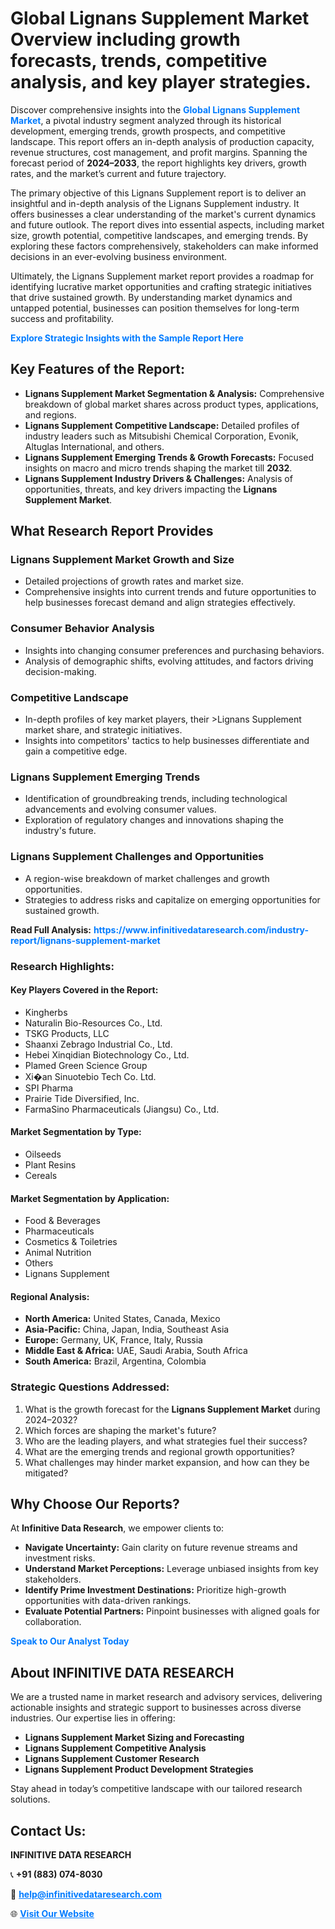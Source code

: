 <h1>Global Lignans Supplement Market Overview including growth forecasts, trends, competitive analysis, and key player strategies.</h1>
<p>
Discover comprehensive insights into the 
<a href="https://www.infinitivedataresearch.com/industry-report/lignans-supplement-market" rel="dofollow" style="color: #007BFF; text-decoration: none;"><strong>Global Lignans Supplement Market</strong></a>, a pivotal industry segment analyzed through its historical development, emerging trends, growth prospects, and competitive landscape. This report offers an in-depth analysis of production capacity, revenue structures, cost management, and profit margins. Spanning the forecast period of <strong>2024–2033</strong>, the report highlights key drivers, growth rates, and the market’s current and future trajectory.
</p>
<p>
The primary objective of this Lignans Supplement report is to deliver an insightful and in-depth analysis of the Lignans Supplement industry. It offers businesses a clear understanding of the market's current dynamics and future outlook. The report dives into essential aspects, including market size, growth potential, competitive landscapes, and emerging trends. By exploring these factors comprehensively, stakeholders can make informed decisions in an ever-evolving business environment.
</p>
<p>
Ultimately, the Lignans Supplement market report provides a roadmap for identifying lucrative market opportunities and crafting strategic initiatives that drive sustained growth. By understanding market dynamics and untapped potential, businesses can position themselves for long-term success and profitability.
</p>
<p>
<a href="https://www.infinitivedataresearch.com/request-sample/reportId=111983" style="color: #007BFF; text-decoration: none;"><strong>Explore Strategic Insights with the Sample Report Here</strong></a>
</p>

<h2>Key Features of the Report:</h2>
<ul>
<li><strong>Lignans Supplement Market Segmentation & Analysis:</strong> Comprehensive breakdown of global market shares across product types, applications, and regions.</li>
<li><strong>Lignans Supplement Competitive Landscape:</strong> Detailed profiles of industry leaders such as Mitsubishi Chemical Corporation, Evonik, Altuglas International, and others.</li>
<li><strong>Lignans Supplement Emerging Trends & Growth Forecasts:</strong> Focused insights on macro and micro trends shaping the market till <strong>2032</strong>.</li>
<li><strong>Lignans Supplement Industry Drivers & Challenges:</strong> Analysis of opportunities, threats, and key drivers impacting the <strong>Lignans Supplement Market</strong>.</li>
</ul>

<h2>What Research Report Provides</h2>
<h3>Lignans Supplement Market Growth and Size</h3>
<ul>
<li>Detailed projections of growth rates and market size.</li>
<li>Comprehensive insights into current trends and future opportunities to help businesses forecast demand and align strategies effectively.</li>
</ul>

<h3>Consumer Behavior Analysis</h3>
<ul>
<li>Insights into changing consumer preferences and purchasing behaviors.</li>
<li>Analysis of demographic shifts, evolving attitudes, and factors driving decision-making.</li>
</ul>

<h3>Competitive Landscape</h3>
<ul>
<li>In-depth profiles of key market players, their >Lignans Supplement market share, and strategic initiatives.</li>
<li>Insights into competitors' tactics to help businesses differentiate and gain a competitive edge.</li>
</ul>

<h3>Lignans Supplement Emerging Trends</h3>
<ul>
<li>Identification of groundbreaking trends, including technological advancements and evolving consumer values.</li>
<li>Exploration of regulatory changes and innovations shaping the industry's future.</li>
</ul>

<h3>Lignans Supplement Challenges and Opportunities</h3>
<ul>
<li>A region-wise breakdown of market challenges and growth opportunities.</li>
<li>Strategies to address risks and capitalize on emerging opportunities for sustained growth.</li>
</ul>
<p><strong>Read Full Analysis:</strong> <a href="https://www.infinitivedataresearch.com/industry-report/lignans-supplement-market" rel="dofollow" style="color: #007BFF; text-decoration: none;"><strong>https://www.infinitivedataresearch.com/industry-report/lignans-supplement-market</strong></a></p>
<h3>Research Highlights:</h3>
<h4>Key Players Covered in the Report:</h4>
<ul><li>Kingherbs</li><li>Naturalin Bio-Resources Co., Ltd.</li><li>TSKG Products, LLC</li><li>Shaanxi Zebrago Industrial Co., Ltd.</li><li>Hebei Xinqidian Biotechnology Co., Ltd.</li><li>Plamed Green Science Group</li><li>Xi�an Sinuotebio Tech Co. Ltd.</li><li>SPI Pharma</li><li>Prairie Tide Diversified, Inc.</li><li>FarmaSino Pharmaceuticals (Jiangsu) Co., Ltd.</li></ul>
<h4>Market Segmentation by Type:</h4>
<ul><li>Oilseeds</li><li>Plant Resins</li><li>Cereals</li></ul>
<h4>Market Segmentation by Application:</h4>
<ul><li>Food &amp; Beverages</li><li>Pharmaceuticals</li><li>Cosmetics &amp; Toiletries</li><li>Animal Nutrition</li><li>Others</li><li>Lignans Supplement</li></ul>

<h4>Regional Analysis:</h4>
<ul>
<li><strong>North America:</strong> United States, Canada, Mexico</li>
<li><strong>Asia-Pacific:</strong> China, Japan, India, Southeast Asia</li>
<li><strong>Europe:</strong> Germany, UK, France, Italy, Russia</li>
<li><strong>Middle East & Africa:</strong> UAE, Saudi Arabia, South Africa</li>
<li><strong>South America:</strong> Brazil, Argentina, Colombia</li>
</ul>

<h3>Strategic Questions Addressed:</h3>
<ol>
<li>What is the growth forecast for the <strong>Lignans Supplement Market</strong> during 2024–2032?</li>
<li>Which forces are shaping the market's future?</li>
<li>Who are the leading players, and what strategies fuel their success?</li>
<li>What are the emerging trends and regional growth opportunities?</li>
<li>What challenges may hinder market expansion, and how can they be mitigated?</li>
</ol>

<h2>Why Choose Our Reports?</h2>
<p>At <strong>Infinitive Data Research</strong>, we empower clients to:</p>
<ul>
<li><strong>Navigate Uncertainty:</strong> Gain clarity on future revenue streams and investment risks.</li>
<li><strong>Understand Market Perceptions:</strong> Leverage unbiased insights from key stakeholders.</li>
<li><strong>Identify Prime Investment Destinations:</strong> Prioritize high-growth opportunities with data-driven rankings.</li>
<li><strong>Evaluate Potential Partners:</strong> Pinpoint businesses with aligned goals for collaboration.</li>
</ul>
<p><a href="https://www.infinitivedataresearch.com/industry-report/lignans-supplement-market" rel="dofollow" style="color: #007BFF; text-decoration: none;"><strong>Speak to Our Analyst Today</strong></a></p>

<h2>About INFINITIVE DATA RESEARCH</h2>
<p>We are a trusted name in market research and advisory services, delivering actionable insights and strategic support to businesses across diverse industries. Our expertise lies in offering:</p>
<ul>
<li><strong>Lignans Supplement Market Sizing and Forecasting</strong></li>
<li><strong>Lignans Supplement Competitive Analysis</strong></li>
<li><strong>Lignans Supplement Customer Research</strong></li>
<li><strong>Lignans Supplement Product Development Strategies</strong></li>
</ul>
<p>Stay ahead in today’s competitive landscape with our tailored research solutions.</p>

<h2>Contact Us:</h2>
<p><strong>INFINITIVE DATA RESEARCH</strong></p>
<p>📞 <strong>+91 (883) 074-8030</strong></p>
<p>📧 <strong><a href="mailto:help@infinitivedataresearch.com" style="color: #007BFF;">help@infinitivedataresearch.com</a></strong></p>
<p>🌐 <strong><a href="https://www.infinitivedataresearch.com" rel="dofollow" style="color: #007BFF;">Visit Our Website</a></strong></p>